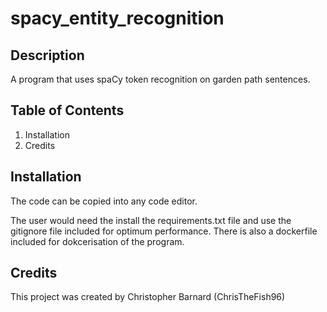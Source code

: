 # spacy_entity_recognition

## Description
A program that uses spaCy token recognition on garden path sentences.

## Table of Contents
1. Installation
1. Credits

## Installation
The code can be copied into any code editor.

The user would need the install the requirements.txt file and use the gitignore file included for optimum performance.
There is also a dockerfile included for dokcerisation of the program.

## Credits
This project was created by Christopher Barnard (ChrisTheFish96)
